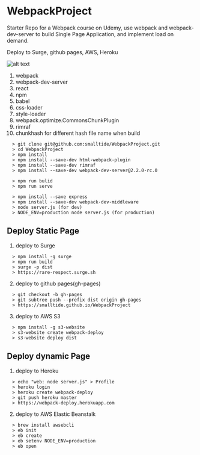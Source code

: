 # WebpackProject
Starter Repo for a Webpack course on Udemy, use webpack and webpack-dev-server to build Single Page Application, and implement load on demand.

Deploy to Surge, github pages, AWS, Heroku

![alt text](https://github.com/smalltide/WebpackProject/blob/master/screenshot.png "WebpackProject")

1. webpack
2. webpack-dev-server
3. react
4. npm
5. babel
6. css-loader
7. style-loader
8. webpack.optimize.CommonsChunkPlugin
9. rimraf
10. chunkhash for different hash file name when build

```
  > git clone git@github.com:smalltide/WebpackProject.git
  > cd WebpackProject
  > npm install
  > npm install --save-dev html-webpack-plugin
  > npm install --save-dev rimraf
  > npm install --save-dev webpack-dev-server@2.2.0-rc.0

  > npm run bulid
  > npm run serve

  > npm install --save express
  > npm install --save-dev webpack-dev-middleware
  > node server.js (for dev)
  > NODE_ENV=production node server.js (for production)
```

## Deploy Static Page

1. deploy to Surge
```
  > npm install -g surge
  > npm run build
  > surge -p dist
  > https://rare-respect.surge.sh
```

2. deploy to github pages(gh-pages)
```
  > git checkout -b gh-pages
  > git subtree push --prefix dist origin gh-pages
  > https://smalltide.github.io/WebpackProject
```

3. deploy to AWS S3
```
  > npm install -g s3-website
  > s3-website create webpack-deploy
  > s3-website deploy dist
```

## Deploy dynamic Page
1. deploy to Heroku
```
  > echo "web: node server.js" > Profile
  > heroku login
  > heroku create webpack-deploy
  > git push heroku master
  > https://webpack-deploy.herokuapp.com
```

2. deploy to AWS Elastic Beanstalk
```
  > brew install awsebcli
  > eb init
  > eb create
  > eb setenv NODE_ENV=production
  > eb open
```

